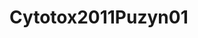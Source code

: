 # Cytotox2011Puzyn01
<script type="application/ld+json">

  {
    "@context": "https://schema.org/",
    "@type": "ChemicalSubstance",
    "http://purl.org/dc/terms/conformsTo":
      {
        "@type": "CreativeWork",
        "@id": "https://bioschemas.org/profiles/ChemicalSubstance/0.4-RELEASE/"
      },
    "name": "Cytotox2011Puzyn01",
    "@id":"wiki:Cytotox2011Puzyn01",
  }
</script>

